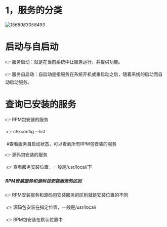 # 			1，服务的分类

*![1566983058493](C:\Users\laiyuer\AppData\Roaming\Typora\typora-user-images\1566983058493.png)*

# 			启动与自启动

:point_right: 服务启动：就是在当前系统中让服务运行，并提供功能。

:point_right: 服务自启动：自启动是指服务在系统开机或重启动之后，随着系统的启动而自动启动服务。

# 			查询已安装的服务

:point_right: RPM包安装的服务

​	:point_right: chkconfig --list

​	#查看服务自启动状态，可以看到所有RPM包安装的服务

:point_right: 源码包安装的服务

​	:point_right: 查看服务安装位置，一般是/usr/local/下

##### 		RPM安装服务和源码包安装服务的区别

:point_right: RPM安装服务和源码包安装服务的区别就是安装位置的不同

​	:point_right: 源码包安装在指定位置，一般是/usr/local/

​	:point_right: RPM包安装在默认位置中

